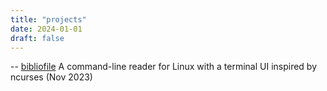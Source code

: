 ```yaml
---
title: "projects"
date: 2024-01-01
draft: false
---
```


-- [bibliofile](../bibliofile) A command-line reader for Linux with a terminal UI inspired by ncurses (Nov 2023)
